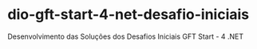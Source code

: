 # dio-gft-start-4-net-desafio-iniciais
Desenvolvimento das Soluções dos Desafios Iniciais GFT Start - 4 .NET
